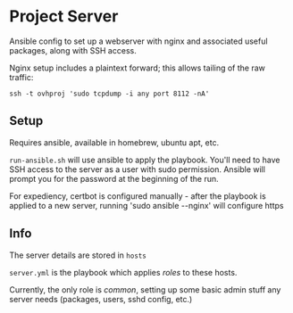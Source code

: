 # Project Server

Ansible config to set up a webserver with nginx and associated useful packages, along with SSH access.

Nginx setup includes a plaintext forward; this allows tailing of the raw traffic:

`ssh -t ovhproj 'sudo tcpdump -i any port 8112 -nA'`

## Setup

Requires ansible, available in homebrew, ubuntu apt, etc.

`run-ansible.sh`  will use ansible to apply the playbook. You'll need to have SSH access to the server as a user with sudo permission.
Ansible will prompt you for the password at the beginning of the run.

For expediency, certbot is configured manually - after the playbook is applied to a new server, running 'sudo ansible --nginx' will configure https

## Info

The server details are stored in `hosts`

`server.yml` is the playbook which applies *roles* to these hosts.

Currently, the only role is *common*, setting up some basic admin stuff any server needs (packages, users, sshd config, etc.)

